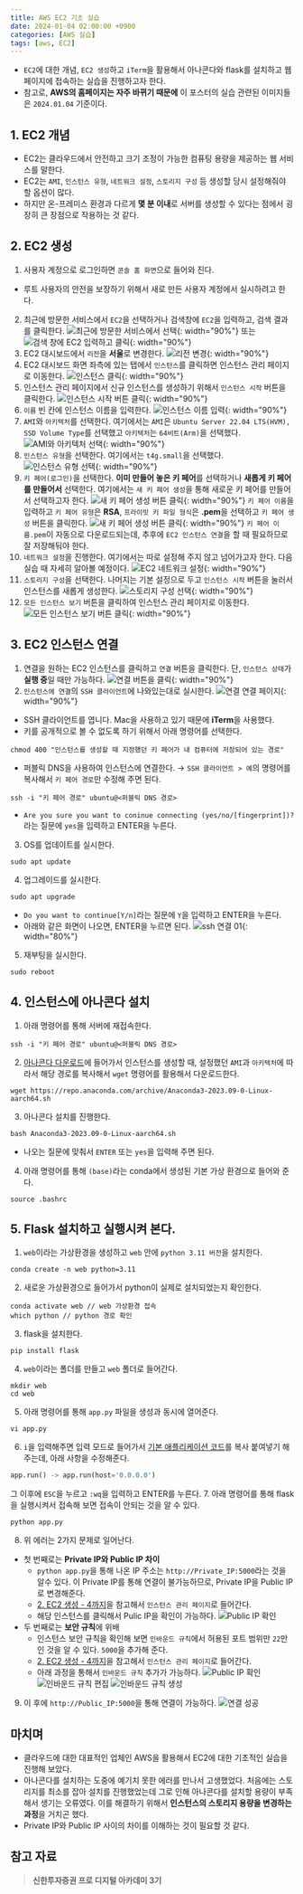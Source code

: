 ```yaml
---
title: AWS EC2 기초 실습
date: 2024-01-04 02:00:00 +0900
categories: [AWS 실습]
tags: [aws, EC2]
---
```

- `EC2`에 대한 개념, `EC2 생성`하고 `iTerm`을 활용해서 아나콘다와 flask를 설치하고 웹페이지에 접속하는 실습을 진행하고자 한다.
- 참고로, **AWS의 홈페이지는 자주 바뀌기 때문에** 이 포스터의 실습 관련된 이미지들은 `2024.01.04` 기준이다.

## 1. EC2 개념
- EC2는 클라우드에서 안전하고 크기 조정이 가능한 컴퓨팅 용량을 제공하는 웹 서비스를 말한다.
- EC2는 `AMI`, `인스턴스 유형`, `네트워크 설정`, `스토리지 구성` 등 생성할 당시 설정해줘야 할 옵션이 많다.
- 하지만 온-프레미스 환경과 다르게 **몇 분 이내**로 서버를 생성할 수 있다는 점에서 굉장히 큰 장점으로 작용하는 것 같다.

## 2. EC2 생성
1. 사용자 계정으로 로그인하면 `콘솔 홈 화면`으로 들어와 진다.
- 루트 사용자의 안전을 보장하기 위해서 새로 만든 사용자 계정에서 실시하려고 한다.
2. 최근에 방문한 서비스에서 `EC2`을 선택하거나 검색창에 `EC2`을 입력하고, 검색 결과를 클릭한다.
![최근에 방문한 서비스에서 선택](/assets/img/posts/2024-01-04/select_EC2_01.png){: width="90%"}
   또는
![검색 창에 EC2 입력하고 클릭](/assets/img/posts/2024-01-04/select_EC2_02.png){: width="90%"}
3. EC2 대시보드에서 `리전`을 **서울**로 변경한다.
![리전 변경](/assets/img/posts/2024-01-04/change_region.png){: width="90%"}
4. EC2 대시보드 화면 좌측에 있는 탭에서 `인스턴스`를 클릭하면 인스턴스 관리 페이지로 이동한다.
![인스턴스 클릭](/assets/img/posts/2024-01-04/click_instance.png){: width="90%"}
5. 인스턴스 관리 페이지에서 신규 인스턴스를 생성하기 위해서 `인스턴스 시작` 버튼을 클릭한다.
![인스턴스 시작 버튼 클릭](/assets/img/posts/2024-01-04/click_start_instance_btn.png){: width="90%"}
6. `이름` 빈 칸에 인스턴스 이름을 입력한다.
![인스턴스 이름 입력](/assets/img/posts/2024-01-04/input_instance_name.png){: width="90%"}
7. `AMI`와 `아키텍처`를 선택한다. 여기에서는 `AMI`은 `Ubuntu Server 22.04 LTS(HVM), SSD Volume Type`를 선택했고 `아키텍처`는 `64비트(Arm)`을 선택했다.
![AMI와 아키텍처 선택](/assets/img/posts/2024-01-04/select_AMI_architecture.png){: width="90%"}
8. `인스턴스 유형`을 선택한다. 여기에서는 `t4g.small`을 선택했다.
![인스턴스 유형 선택](/assets/img/posts/2024-01-04/select_instance_type.png){: width="90%"}
9. `키 페어(로그인)`을 선택한다. **이미 만들어 놓은 키 페어**를 선택하거나 **새롭게 키 페어를 만들어서** 선택한다. 여기에서는 `새 키 페어 생성`을 통해 새로운 키 페어를 만들어서 선택하고자 한다.
![새 키 페어 생성 버튼 클릭](/assets/img/posts/2024-01-04/select_key_pair_01.png){: width="90%"}
`키 페어 이름`을 입력하고 `키 페어 유형`은 **RSA**, `프라이빗 키 파일 형식`은 **.pem**을 선택하고 `키 페어 생성` 버튼을 클릭한다.
![새 키 페어 생성 버튼 클릭](/assets/img/posts/2024-01-04/select_key_pair_02.png){: width="90%"}
`키 페어 이름.pem`이 자동으로 다운로드되는데, 추후에 `EC2 인스턴스 연결`을 할 때 필요하므로 잘 저장해둬야 한다.
10. `네트워크 설정`을 진행한다. 여기에서는 따로 설정해 주지 않고 넘어가고자 한다. 다음 실습 때 자세히 알아볼 예정이다.
    ![EC2 네트워크 설정](/assets/img/posts/2024-01-04/ec2_network_setting.png){: width="90%"}
11. `스토리지 구성`을 선택한다. 나머지는 기본 설정으로 두고 `인스턴스 시작` 버튼을 눌러서 인스턴스를 새롭게 생성한다.
![스토리지 구성 선택](/assets/img/posts/2024-01-04/select_storage_setting.png){: width="90%"}
12. `모든 인스턴스 보기` 버튼을 클릭하여 인스턴스 관리 페이지로 이동한다.
![모든 인스턴스 보기 버튼 클릭](/assets/img/posts/2024-01-04/click_all_instance_btn.png){: width="90%"}

## 3. EC2 인스턴스 연결
1. 연결을 원하는 EC2 인스턴스를 클릭하고 `연결` 버튼을 클릭한다. 단, `인스턴스 상태`가 **실행 중**일 때만 가능하다.
![연결 버튼을 클릭](/assets/img/posts/2024-01-04/click_connection_btn.png){: width="90%"}
2. `인스턴스에 연결`의 `SSH 클라이언트`에 나와있는대로 실시한다.
![연결 연결 페이지](/assets/img/posts/2024-01-04/show_instance_connection_page.png){: width="90%"}
  - SSH 클라이언트를 엽니다. Mac을 사용하고 있기 때문에 **iTerm**을 사용했다.
  - 키를 공개적으로 볼 수 없도록 하기 위해서 아래 명령어를 선택한다.
  ```ssh
  chmod 400 "인스턴스를 생성할 때 지정했던 키 페어가 내 컴퓨터에 저장되어 있는 경로"
  ```
  - 퍼블릭 DNS을 사용하여 인스턴스에 연결한다. → `SSH 클라이언트 > 예`의 명령어를 복사해서 `키 페어 경로`만 수정해 주면 된다.
  ```ssh
  ssh -i "키 페어 경로" ubuntu@<퍼블릭 DNS 경로>
  ```
  - `Are you sure you want to coninue connecting (yes/no/[fingerprint])?`라는 질문에 `yes`을 입력하고 ENTER을 누른다.
3. OS를 업데이트를 실시한다.
```ssh
sudo apt update
```
4. 업그레이드를 실시한다.
```ssh
sudo apt upgrade
```
- `Do you want to continue[Y/n]`라는 질문에 `Y`을 입력하고 ENTER을 누른다.
- 아래와 같은 화면이 나오면, ENTER을 누르면 된다.
![ssh 연결 01](/assets/img/posts/2024-01-04/ssh_connection.png){: width="80%"}

5. 재부팅을 실시한다.
```ssh
sudo reboot
```

## 4. 인스턴스에 아나콘다 설치
1. 아래 명령어를 통해 서버에 재접속한다.
```ssh
ssh -i "키 페어 경로" ubuntu@<퍼블릭 DNS 경로>
```
2. [아나콘다 다운로드](https://www.anaconda.com/download#downloads)에 들어가서 인스턴스를 생성할 때, 설정했던 `AMI`과 `아키텍처`에 따라서 해당 경로를 복사해서 `wget` 명령어를 활용해서 다운로드한다.
```ssh
wget https://repo.anaconda.com/archive/Anaconda3-2023.09-0-Linux-aarch64.sh
```
3. 아나콘다 설치를 진행한다.
```ssh
bash Anaconda3-2023.09-0-Linux-aarch64.sh
```
  - 나오는 질문에 맞춰서 `ENTER` 또는 `yes`을 입력해 주면 된다.
4. 아래 명령어를 통해 `(base)`라는 conda에서 생성된 기본 가상 환경으로 들어와 준다.
```ssh
source .bashrc
```

## 5. Flask 설치하고 실행시켜 본다.
1. `web`이라는 가상환경을 생성하고 `web` 안에 `python 3.11 버전`을 설치한다.
```ssh
conda create -n web python=3.11
```
2. 새로운 가상환경으로 들어가서 python이 실제로 설치되었는지 확인한다.
```ssh
conda activate web // web 가상환경 접속
which python // python 경로 확인
```
3. flask을 설치한다.
```ssh
pip install flask
```
4. `web`이라는 폴더를 만들고 `web` 폴더로 들어간다.
```ssh
mkdir web
cd web
```
5. 아래 명령어를 통해 `app.py` 파일을 생성과 동시에 열어준다.
```ssh
vi app.py
```
6. `i`을 입력해주면 입력 모드로 들어가서 [기본 애플리케이션 코드](https://flask-docs-kr.readthedocs.io/ko/latest/quickstart.html)를 복사 붙여넣기 해주는데, 아래 사항을 수정해준다.
```python
app.run() -> app.run(host='0.0.0.0')
```
그 이후에 `ESC`을 누르고 `:wq`을 입력하고 ENTER를 누른다.
7. 아래 명령어를 통해 flask을 실행시켜서 접속해 보면 접속이 안되는 것을 알 수 있다.
```ssh
python app.py
```
8. 위 에러는 2가지 문제로 일어난다.
- 첫 번째로는 **Private IP와 Public IP 차이**
  - `python app.py`을 통해 나온 IP 주소는 `http://Private_IP:5000`라는 것을 알수 있다. 이 Private IP를 통해 연결이 불가능하므로, Private IP을 Public IP로 변경해준다.
  - [2. EC2 생성 - 4까지](#2-ec2-생성)을 참고해서 `인스턴스 관리 페이지`로 들어간다.
  -  해당 인스턴스를 클릭해서 Pulic IP을 확인이 가능하다.
  ![Public IP 확인](/assets/img/posts/2024-01-04/confirm_public_ip.png)
- 두 번째로는 **보안 규칙**에 위배
  - 인스턴스 보안 규칙을 확인해 보면 `인바운드 규칙`에서 허용된 포트 범위만 `22`만인 것을 알 수 있다. `5000`을 추가해 준다.
  - [2. EC2 생성 - 4까지](#2-ec2-생성)을 참고해서 `인스턴스 관리 페이지`로 들어간다.
  - 아래 과정을 통해서 `인바운드 규칙` 추가가 가능하다.
  ![Public IP 확인](/assets/img/posts/2024-01-04/ec2_security_01.png)
  ![인바운드 규칙 편집](/assets/img/posts/2024-01-04/ec2_security_02.png)
  ![인바운드 규칙 생성](/assets/img/posts/2024-01-04/ec2_security_03.png)
9. 이 후에 `http://Public_IP:5000`을 통해 연결이 가능하다.
![연결 성공](/assets/img/posts/2024-01-04/connection_success.png)

## 마치며
- 클라우드에 대한 대표적인 업체인 AWS을 활용해서 EC2에 대한 기초적인 실습을 진행해 보았다.
- 아나콘다를 설치하는 도중에 예기치 못한 에러를 만나서 고생했었다. 처음에는 스토리지를 최소를 잡아 설치를 진행했었는데 그로 인해 아나콘다를 설치할 용량이 부족해서 생기는 오류였다. 이를 해결하기 위해서 **인스턴스의 스토리지 용량을 변경하는 과정**을 거치곤 했다.
- Private IP와 Public IP 사이의 차이를 이해하는 것이 필요할 것 같다.

## 참고 자료
> **신한투자증권 프로 디지털 아카데미 3기**
  